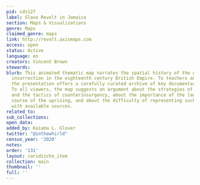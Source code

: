 ```yaml
---
pid: cds127
label: Slave Revolt in Jamaica
section: Maps & Visualizations
genre: Maps
claimed_genre: maps
link: http://revolt.axismaps.com
access: open
status: Active
language: en
creators: Vincent Brown
stewards:
blurb: This animated thematic map narrates the spatial history of the greatest slave
  insurrection in the eighteenth century British Empire. To teachers and researchers,
  the presentation offers a carefully curated archive of key documentary evidence.
  To all viewers, the map suggests an argument about the strategies of the rebels
  and the tactics of counterinsurgency, about the importance of the landscape to the
  course of the uprising, and about the difficulty of representing such events cartographically
  with available sources.
related_to:
sub_collections:
open_data:
added_by: Kaiama L. Glover
twitter: "@inthewhirld"
census_year: '2020'
notes:
order: '131'
layout: caridischo_item
collection: main
thumbnail: ''
full: ''
---
```

